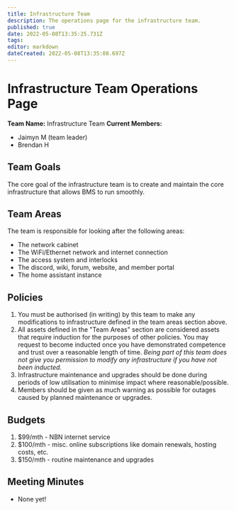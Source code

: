 ```yaml
---
title: Infrastructure Team
description: The operations page for the infrastructure team.
published: true
date: 2022-05-08T13:35:25.731Z
tags: 
editor: markdown
dateCreated: 2022-05-08T13:35:08.697Z
---
```


# Infrastructure Team Operations Page

**Team Name:** Infrastructure Team
**Current Members:**
* Jaimyn M (team leader)
* Brendan H

## Team Goals
The core goal of the infrastructure team is to create and maintain the core infrastructure that allows BMS to run smoothly.

## Team Areas
The team is responsible for looking after the following areas:
* The network cabinet
* The WiFi/Ethernet network and internet connection
* The access system and interlocks
* The discord, wiki, forum, website, and member portal
* The home assistant instance

## Policies
1. You must be authorised (in writing) by this team to make any modifications to infrastructure defined in the team areas section above.
2. All assets defined in the "Team Areas" section are considered assets that require induction for the purposes of other policies. You may request to become inducted once you have demonstrated competence and trust over a reasonable length of time. *Being part of this team does not give you permission to modify any infrastructure if you have not been inducted.*
3. Infrastructure maintenance and upgrades should be done during periods of low utilisation to minimise impact where reasonable/possible.
4. Members should be given as much warning as possible for outages caused by planned maintenance or upgrades.

## Budgets
1. $99/mth - NBN internet service
2. $100/mth - misc. online subscriptions like domain renewals, hosting costs, etc.
3. $150/mth - routine maintenance and upgrades

## Meeting Minutes
* None yet!
